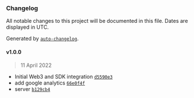 ### Changelog

All notable changes to this project will be documented in this file. Dates are displayed in UTC.

Generated by [`auto-changelog`](https://github.com/CookPete/auto-changelog).

#### v1.0.0

> 11 April 2022

- Initial Web3 and SDK integration [`d5590e3`](https://github.com/nevermined-io/defi-marketplace/commit/d5590e38c2feb985add6cc3c612ffdd610ff750b)
- add google analytics [`66e0f4f`](https://github.com/nevermined-io/defi-marketplace/commit/66e0f4f2eb2e719dc17422ffee385f01a051867e)
- server [`b129cb4`](https://github.com/nevermined-io/defi-marketplace/commit/b129cb45037e9febfe0cc4102cba476826851574)
